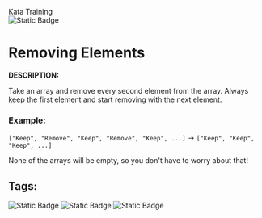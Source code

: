 Kata Training <br>
![Static Badge](https://img.shields.io/badge/8kyu%20-%20black?style=flat&logo=codewars&labelColor=B1361E&color=black)

# Removing Elements

**DESCRIPTION:**

Take an array and remove every second element from the array. Always keep the first element and start removing with the next element.

### Example:


`["Keep", "Remove", "Keep", "Remove", "Keep", ...]` -> `["Keep", "Keep", "Keep", ...]`


None of the arrays will be empty, so you don't have to worry about that!

## Tags:

![Static Badge](https://img.shields.io/badge/fundamentals%20-%20purple?style=plastic) ![Static Badge](https://img.shields.io/badge/arrays%20-%20dodgerblue?style=plastic) ![Static Badge](https://img.shields.io/badge/lists%20-%20limegreen?style=plastic)